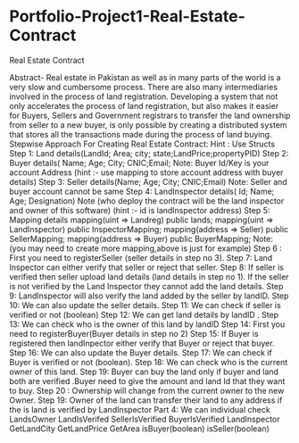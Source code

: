 # Portfolio-Project1-Real-Estate-Contract
Real Estate Contract

Abstract- Real estate in Pakistan as well as in many parts of the world is a very slow
and cumbersome process. There are also many intermediaries involved in the process of
land registration. Developing a system that not only accelerates the process of land
registration, but also makes it easier for Buyers, Sellers and Government registrars to
transfer the land ownership from seller to a new buyer, is only possible by creating a
distributed system that stores all the transactions made during the process of land
buying. 
Stepwise Approach For Creating Real Estate Contract:
Hint : Use Structs
Step 1: Land details(LandId; Area; city; state;LandPrice;propertyPID)
Step 2: Buyer details( Name; Age; City; CNIC;Email;
Note: Buyer Id/Key is your account Address (hint :- use mapping to store account
address with buyer details)
Step 3: Seller details(Name; Age; City; CNIC;Email)
Note: Seller and buyer account cannot be same
Step 4: LandInspector details( Id; Name; Age; Designation)
Note (who deploy the contract will be the land inspector and owner of this software)
(hint :- id is landInspector address)
Step 5: Mapping details
mapping(uint => Landreg) public lands;
mapping(uint => LandInspector) public InspectorMapping;
mapping(address => Seller) public SellerMapping;
mapping(address => Buyer) public BuyerMapping;
Note: (you may need to create more mapping,above is just for example)
Step 6 : First you need to registerSeller (seller details in step no 3).
Step 7: Land Inspector can either verify that seller or reject that seller.
Step 8: If seller is verified then seller upload land details (land details in
step no 1). If the seller is not verified by the Land Inspector they cannot
add the land details.
Step 9: LandInspector will also verify the land added by the seller by landID.
Step 10: We can also update the seller details.
Step 11: We can check if seller is verified or not (boolean)
Step 12: We can get land details by landID .
Step 13: We can check who is the owner of this land by landID
Step 14: First you need to registerBuyer(Buyer details in step no 2)
Step 15: If Buyer is registered then landInpector either verify that Buyer or reject
that buyer.
Step 16: We can also update the Buyer details.
Step 17: We can check if Buyer is verified or not (boolean).
Step 18: We can check who is the current owner of this land.
Step 19: Buyer can buy the land only if buyer and land both are verified .Buyer need
to give the amount and land Id that they want to buy.
Step 20 : Ownership will change from the current owner to the new Owner.
Step 19: Owner of the land can transfer their land to any address if the is land is
verified by LandInspector
Part 4:
We can individual check
LandsOwner
LandIsVerifed
SellerIsVerified
BuyerIsVerified
LandInspector
GetLandCity
GetLandPrice
GetArea
isBuyer(boolean)
isSeller(boolean)

